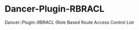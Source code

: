 Dancer-Plugin-RBRACL
====================

Dancer::Plugin::RBRACL (Role Based Route Access Control List

